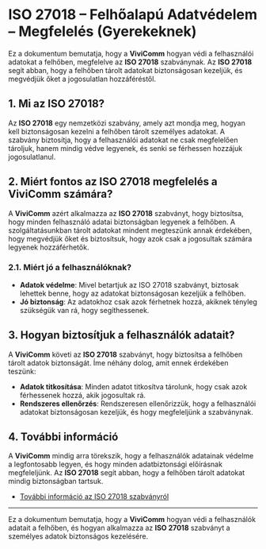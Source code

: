 # ISO 27018 – Felhőalapú Adatvédelem – Megfelelés (Gyerekeknek)

Ez a dokumentum bemutatja, hogy a **ViviComm** hogyan védi a felhasználói adatokat a felhőben, megfelelve az **ISO 27018** szabványnak. Az **ISO 27018** segít abban, hogy a felhőben tárolt adatokat biztonságosan kezeljük, és megvédjük őket a jogosulatlan hozzáféréstől.

## 1. Mi az ISO 27018?

Az **ISO 27018** egy nemzetközi szabvány, amely azt mondja meg, hogyan kell biztonságosan kezelni a felhőben tárolt személyes adatokat. A szabvány biztosítja, hogy a felhasználói adatokat ne csak megfelelően tároljuk, hanem mindig védve legyenek, és senki se férhessen hozzájuk jogosulatlanul.

## 2. Miért fontos az ISO 27018 megfelelés a **ViviComm** számára?

A **ViviComm** azért alkalmazza az **ISO 27018** szabványt, hogy biztosítsa, hogy minden felhasználó adatai biztonságban legyenek a felhőben. A szolgáltatásunkban tárolt adatokat mindent megteszünk annak érdekében, hogy megvédjük őket és biztosítsuk, hogy azok csak a jogosultak számára legyenek hozzáférhetők.

### **2.1. Miért jó a felhasználóknak?**

- **Adatok védelme**: Mivel betartjuk az ISO 27018 szabványt, biztosak lehettek benne, hogy az adatokat biztonságosan kezeljük a felhőben.
- **Jó biztonság**: Az adatokhoz csak azok férhetnek hozzá, akiknek tényleg szükségük van rá, hogy segíthessenek.

## 3. Hogyan biztosítjuk a felhasználók adatait?

A **ViviComm** követi az **ISO 27018** szabványt, hogy biztosítsa a felhőben tárolt adatok biztonságát. Íme néhány dolog, amit ennek érdekében teszünk:

- **Adatok titkosítása**: Minden adatot titkosítva tárolunk, hogy csak azok férhessenek hozzá, akik jogosultak rá.
- **Rendszeres ellenőrzés**: Rendszeresen ellenőrizzük, hogy a felhasználói adatokat biztonságosan kezeljük, és hogy megfeleljünk a szabványnak.

## 4. További információ

A **ViviComm** mindig arra törekszik, hogy a felhasználók adatainak védelme a legfontosabb legyen, és hogy minden adatbiztonsági előírásnak megfeleljünk. Az **ISO 27018** segít abban, hogy a felhőben tárolt adatokat mindig biztonságban tartsuk.

- [További információ az ISO 27018 szabványról](https://www.iso.org/iso-27018-cloud-privacy.html)

---

Ez a dokumentum bemutatja, hogy a **ViviComm** hogyan védi a felhasználók adatait a felhőben, és hogyan alkalmazza az **ISO 27018** szabványt a személyes adatok biztonságos kezelésére.
